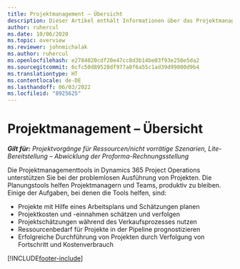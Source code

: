 ```yaml
---
title: Projektmanagement – Übersicht
description: Dieser Artikel enthält Informationen über das Projektmanagement in Dynamics 365 Project Operations.
author: ruhercul
ms.date: 10/06/2020
ms.topic: overview
ms.reviewer: johnmichalak
ms.author: ruhercul
ms.openlocfilehash: e2784020cdf20e47cc8d3b14be03f93e250e5da2
ms.sourcegitcommit: 6cfc50d89528df977a8f6a55c1ad39d99800d9b4
ms.translationtype: HT
ms.contentlocale: de-DE
ms.lasthandoff: 06/03/2022
ms.locfileid: "8925625"
---
```

# <a name="project-management-overview"></a>Projektmanagement – Übersicht

_**Gilt für:** Projektvorgänge für Ressourcen/nicht vorrätige Szenarien, Lite-Bereitstellung – Abwicklung der Proforma-Rechnungsstellung_

Die Projektmanagementtools in Dynamics 365 Project Operations unterstützen Sie bei der problemlosen Ausführung von Projekten. Die Planungstools helfen Projektmanagern und Teams, produktiv zu bleiben. Einige der Aufgaben, bei denen die Tools helfen, sind:

- Projekte mit Hilfe eines Arbeitsplans und Schätzungen planen
- Projektkosten und -einnahmen schätzen und verfolgen
- Projektschätzungen während des Verkaufsprozesses nutzen
- Ressourcenbedarf für Projekte in der Pipeline prognostizieren
- Erfolgreiche Durchführung von Projekten durch Verfolgung von Fortschritt und Kostenverbrauch


[!INCLUDE[footer-include](../includes/footer-banner.md)]